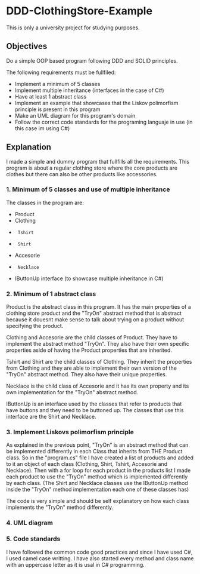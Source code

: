 # DDD-ClothingStore-Example

This is only a university project for studying purposes.

## Objectives

Do a simple OOP based program following DDD and SOLID principles.

The following requirements must be fullfiled:

-  Implement a minimum of 5 classes
-  Implement multiple inheritance (interfaces in the case of C#)
-  Have at least 1 abstract class
-  Implement an example that showcases that the Liskov polimorfism principle is present in this program
-  Make an UML diagram for this program's domain
-  Follow the correct code standards for the programing languaje in use (in this case im using C#)

## Explanation

I made a simple and  dummy program that fullfills all the requirements.
This program is about a regular clothing store where the core products are clothes but there can also be other products like accessories.

### 1. Minimum of 5 classes and use of multiple inheritance

The classes in the program are:
-  Product
-    Clothing
-      Tshirt
-      Shirt
-    Accesorie
-      Necklace
-    IButtonUp interface (to showcase multiple inheritance in C#)

### 2. Minimum of 1 abstract class

Product is the abstract class in this program.
It has the main properties of a clothing store product and the "TryOn" abstract method that is abstract because it douesnt make sense to talk
about trying on a product without specifying the product.

Clothing and Accesorie are the child classes of Product. They have to implement the abstract method "TryOn". They also have their own specific properties
aside of having the Product properties that are inherited.

Tshirt and Shirt are the child classes of Clothing. They inherit the properties  from Clothing and they are able to implement their own version of the
"TryOn" abstract method. They also have their unique properties.

Necklace is the child class of Accesorie and it has its own property and its own implementation for the "TryOn" abstract method.

IButtonUp is an interface used by the classes that refer to products that have buttons and they need to be buttoned up.
The classes that use this interface are the Shirt and Necklace.


### 3. Implement Liskovs polimorfism principle

As explained in the previous point, "TryOn" is an abstract method that can be implemented differently in each Class that inherits from THE Product class.
So in the "program.cs" file I have created a list of products and added to it an object of each class (Clothing, Shirt, Tshirt, Accesorie and Necklace).
Then with a for loop for each product in the products list I made each product to use the "TryOn" method which is implemented differently by each class.
(The Shirt and Necklace classes use the IButtonUp method inside the "TryOn" method implementation each one of these classes has)

The code is very simple and should be self explanatory on how each class implements the "TryOn" method differently.

### 4. UML diagram



### 5. Code standards

I have followed the common code good practices and since I have used C#, I used camel case writting.
I have also started every method and class name with an uppercase letter as it is usal in C# programming.

